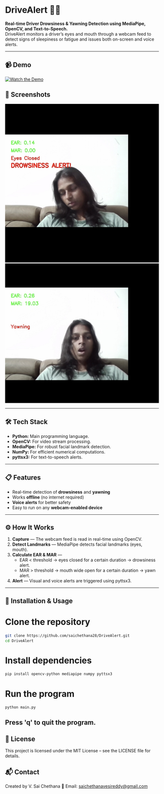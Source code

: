# DriveAlert 🚗💤

**Real-time Driver Drowsiness & Yawning Detection using MediaPipe, OpenCV, and Text-to-Speech.**  
DriveAlert monitors a driver’s eyes and mouth through a webcam feed to detect signs of sleepiness or fatigue and issues both on-screen and voice alerts.

---

## 📹 Demo

[![Watch the Demo](demos/demo-thumb.png)](https://youtu.be/RvffPoNGilg)

## 📸 Screenshots

![Demo Image 1](demos/DriveAlert_DemoImage_1.PNG)  
![Demo Image 2](demos/DriveAlert_DemoImage_2.PNG)

---

## 🛠 Tech Stack

- **Python:** Main programming language.  
- **OpenCV:** For video stream processing.  
- **MediaPipe:** For robust facial landmark detection.  
- **NumPy:** For efficient numerical computations.  
- **pyttsx3:** For text-to-speech alerts.




---

## 📋 Features
- Real-time detection of **drowsiness** and **yawning**
- Works **offline** (no internet required)
- **Voice alerts** for better safety
- Easy to run on any **webcam-enabled device**

---

## ⚙️ How It Works

1. **Capture** — The webcam feed is read in real-time using OpenCV.
2. **Detect Landmarks** — MediaPipe detects facial landmarks (eyes, mouth).
3. **Calculate EAR & MAR** —  
   - EAR < threshold → eyes closed for a certain duration → drowsiness alert.  
   - MAR > threshold → mouth wide open for a certain duration → yawn alert.
4. **Alert** — Visual and voice alerts are triggered using pyttsx3.

---

## 🚀 Installation & Usage


# Clone the repository
 ```bash
 git clone https://github.com/saichethana28/DriveAlert.git
 cd DriveAlert
 ```
# Install dependencies
```bash
pip install opencv-python mediapipe numpy pyttsx3
 ```
# Run the program
 ```
python main.py
 ```

Press 'q' to quit the program.
---
## 📜 License

This project is licensed under the MIT License – see the LICENSE file for details.

## 📬 Contact
Created by V. Sai Chethana
📧 Email: saichethanavesireddy@gmail.com
